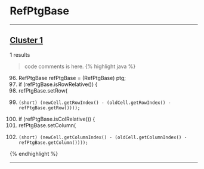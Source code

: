 # RefPtgBase

***

## [Cluster 1](./1)
1 results
> code comments is here.
{% highlight java %}
96. RefPtgBase refPtgBase = (RefPtgBase) ptg;
98. if (refPtgBase.isRowRelative()) {
99.   refPtgBase.setRow(
100.     (short) (newCell.getRowIndex() - (oldCell.getRowIndex() - refPtgBase.getRow())));
103. if (refPtgBase.isColRelative()) {
104.   refPtgBase.setColumn(
105.     (short) (newCell.getColumnIndex() - (oldCell.getColumnIndex() - refPtgBase.getColumn())));
{% endhighlight %}

***

